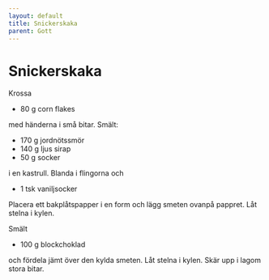 ```yaml
---
layout: default
title: Snickerskaka
parent: Gott
---
```

# Snickerskaka

Krossa

-   80 g corn flakes

med händerna i små bitar. Smält:

-   170 g jordnötssmör
-   140 g ljus sirap
-   50 g socker

i en kastrull. Blanda i flingorna och

-   1 tsk vaniljsocker

Placera ett bakplåtspapper i en form och lägg smeten ovanpå pappret. Låt
stelna i kylen.

Smält

-   100 g blockchoklad

och fördela jämt över den kylda smeten. Låt stelna i kylen. Skär upp i
lagom stora bitar.
